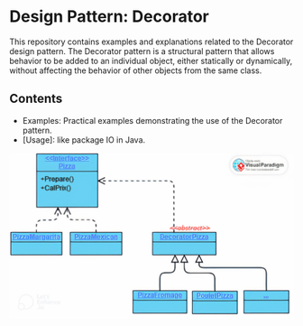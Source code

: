 # Design Pattern: Decorator

This repository contains examples and explanations related to the Decorator design pattern. The Decorator pattern is a structural pattern that allows behavior to be added to an individual object, either statically or dynamically, without affecting the behavior of other objects from the same class.

## Contents

- Examples: Practical examples demonstrating the use of the Decorator pattern.
- [Usage]: like package IO in Java.

![Decorator Pattern UML](uml.jpg)

